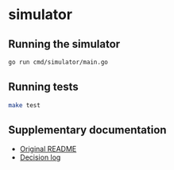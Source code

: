 # simulator

## Running the simulator

```bash
go run cmd/simulator/main.go
```

## Running tests

```bash
make test
```

## Supplementary documentation

- [Original README](./README.orig.md)
- [Decision log](./DECISIONS.md)

